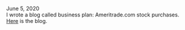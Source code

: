 June 5, 2020<br>
I wrote a blog called business plan: Ameritrade.com stock purchases. <br>
[Here](http://juliachencoding.blogspot.com/2020/06/business-plan-ameritrade-stock-purchases.html) is the blog. 
